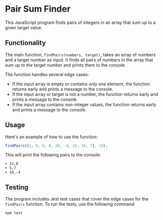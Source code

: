 
# Pair Sum Finder

This JavaScript program finds pairs of integers in an array that sum up to a given target value.

## Functionality

The main function, `findPairs(numbers, target)`, takes an array of numbers and a target number as input. It finds all pairs of numbers in the array that sum up to the target number and prints them to the console.

The function handles several edge cases:

- If the input array is empty or contains only one element, the function returns early and prints a message to the console.
- If the input array or target is not a number, the function returns early and prints a message to the console.
- If the input array contains non-integer values, the function returns early and prints a message to the console.

## Usage

Here's an example of how to use the function:

```javascript
findPairs([1, 9, 5, 0, 20, -4, 12, 16, 7], 12);
```

This will print the following pairs to the console:

```
+ 12,0
+ 5,7
+ 16,-4
```

## Testing

The program includes Jest test cases that cover the edge cases for the `findPairs` function. To run the tests, use the following command:

```
npm test
```